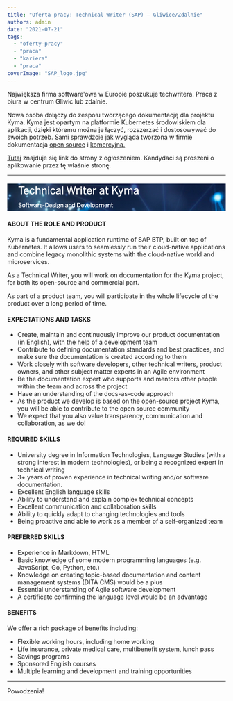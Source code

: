 ```yaml
---
title: "Oferta pracy: Technical Writer (SAP) – Gliwice/Zdalnie"
authors: admin
date: "2021-07-21"
tags:
  - "oferty-pracy"
  - "praca"
  - "kariera"
  - "praca"
coverImage: "SAP_logo.jpg"
---
```


Największa firma software'owa w Europie poszukuje techwritera. Praca z biura w
centrum Gliwic lub zdalnie.

Nowa osoba dołączy do zespołu tworzącego dokumentację dla projektu Kyma. Kyma
jest opartym na platformie Kubernetes środowiskiem dla aplikacji, dzięki któremu
można je łączyć, rozszerzać i dostosowywać do swoich potrzeb. Sami sprawdźcie
jak wygląda tworzona w firmie dokumentacja
[open source](https://kyma-project.io/) i
[komercyjna.](https://help.sap.com/viewer/65de2977205c403bbc107264b8eccf4b/Cloud/en-US/468c2f3c3ca24c2c8497ef9f83154c44.html)

[Tutaj](https://jobs.sap.com/job/Gliwice-Technical-Writer-at-Kyma-44-100/685315101/)
znajduje się link do strony z ogłoszeniem. Kandydaci są proszeni o aplikowanie
przez tę właśnie stronę.

---

#### ![](images/Screenshot-2021-07-21-at-11.47.13.png)

#### **ABOUT THE ROLE AND PRODUCT**

Kyma is a fundamental application runtime of SAP BTP, built on top of
Kubernetes. It allows users to seamlessly run their cloud-native applications
and combine legacy monolithic systems with the cloud-native world and
microservices.

As a Technical Writer, you will work on documentation for the Kyma project, for
both its open-source and commercial part.

As part of a product team, you will participate in the whole lifecycle of the
product over a long period of time.

#### **EXPECTATIONS AND TASKS**

- Create, maintain and continuously improve our product documentation (in
  English), with the help of a development team
- Contribute to defining documentation standards and best practices, and make
  sure the documentation is created according to them
- Work closely with software developers, other technical writers, product
  owners, and other subject matter experts in an Agile environment
- Be the documentation expert who supports and mentors other people within the
  team and across the project
- Have an understanding of the docs-as-code approach
- As the product we develop is based on the open-source project Kyma, you will
  be able to contribute to the open source community
- We expect that you also value transparency, communication and collaboration,
  as we do!

#### **REQUIRED SKILLS**

- University degree in Information Technologies, Language Studies (with a strong
  interest in modern technologies), or being a recognized expert in technical
  writing
- 3+ years of proven experience in technical writing and/or software
  documentation.
- Excellent English language skills
- Ability to understand and explain complex technical concepts
- Excellent communication and collaboration skills
- Ability to quickly adapt to changing technologies and tools
- Being proactive and able to work as a member of a self-organized team

#### **PREFERRED SKILLS** 

- Experience in Markdown, HTML
- Basic knowledge of some modern programming languages (e.g. JavaScript, Go,
  Python, etc.)
- Knowledge on creating topic-based documentation and content management systems
  (DITA CMS) would be a plus
- Essential understanding of Agile software development
- A certificate confirming the language level would be an advantage

#### **BENEFITS**

We offer a rich package of benefits including:

- Flexible working hours, including home working
- Life insurance, private medical care, multibenefit system, lunch pass
- Savings programs
- Sponsored English courses
- Multiple learning and development and training opportunities

---

Powodzenia!

